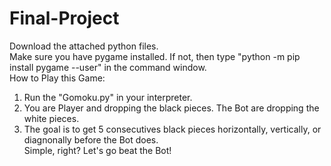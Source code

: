 # Final-Project
Download the attached python files. <br/>
Make sure you have pygame installed. If not, then type "python -m pip install pygame --user" in the command window. <br/>
How to Play this Game: <br/>
1. Run the "Gomoku.py" in your interpreter. <br/>
2. You are Player and dropping the black pieces. The Bot are dropping the white pieces.<br/>
3. The goal is to get 5 consecutives black pieces horizontally, vertically, or diagnonally before the Bot does. <br/>
Simple, right? Let's go beat the Bot!
